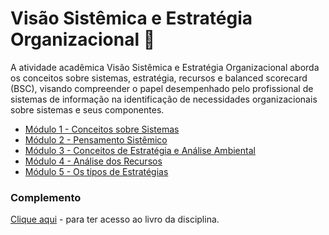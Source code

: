 # Visão Sistêmica e Estratégia Organizacional 💫

A atividade acadêmica Visão Sistêmica e Estratégia Organizacional aborda os conceitos sobre sistemas, estratégia, recursos e balanced scorecard (BSC), visando compreender o papel desempenhado pelo profissional de sistemas de informação na identificação de necessidades organizacionais sobre sistemas e seus componentes.

- [Módulo 1 - Conceitos sobre Sistemas](modulo-1/)
- [Módulo 2 - Pensamento Sistêmico](modulo-2/)
- [Módulo 3 - Conceitos de Estratégia e Análise Ambiental](modulo-3/)
- [Módulo 4 - Análise dos Recursos](modulo-4/)
- [Módulo 5 - Os tipos de Estratégias](modulo-5/)

### Complemento

[Clique aqui](EBook_Visao_Sistemica_completo.pdf) - para ter acesso ao livro da disciplina.
